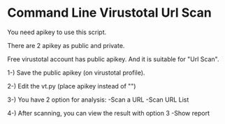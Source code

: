 # Command Line Virustotal Url Scan

You need apikey to use this script.

There are 2 apikey as public and private.

Free virustotal account has public apikey. And it is suitable for "Url Scan".


1-) Save the public apikey (on virustotal profile).

2-) Edit the vt.py (place apikey instead of "<apikey>")
    
3-) You have 2 option for analysis:
    -Scan a URL
    -Scan URL List
    
4-) After scanning, you can view the result with option 3
    -Show report

